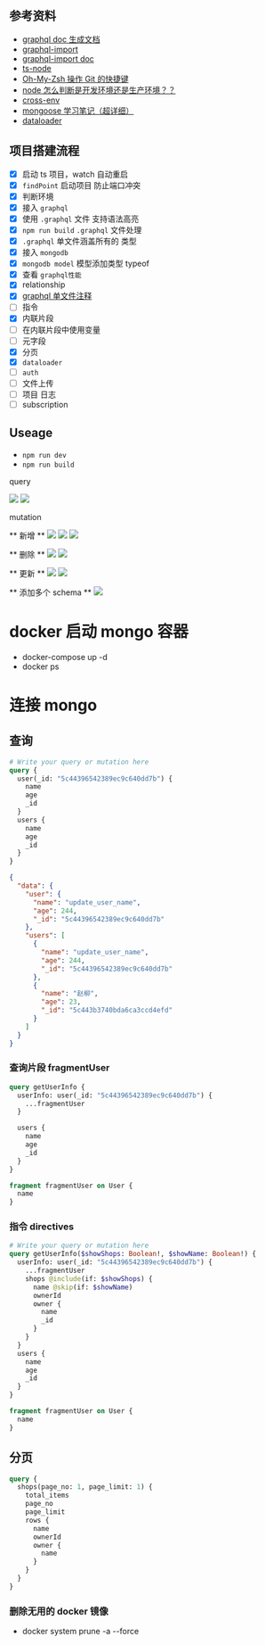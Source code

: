 ## 参考资料

- [graphql doc 生成文档](https://github.com/2fd/graphdoc)
- [graphql-import](https://www.npmjs.com/package/graphql-import)
- [graphql-import doc](https://oss.prisma.io/content/graphql-import/overview)
- [ts-node](https://github.com/TypeStrong/ts-node)
- [Oh-My-Zsh 操作 Git 的快捷键](https://segmentfault.com/a/1190000007145316)
- [node 怎么判断是开发环境还是生产环境？？](https://segmentfault.com/q/1010000007782377/a-1020000007782650)
- [cross-env](https://www.npmjs.com/package/cross-env)
- [mongoose 学习笔记（超详细）](https://segmentfault.com/a/1190000010688972#articleHeader14)
- [dataloader](https://www.npmjs.com/package/dataloader)

## 项目搭建流程

- [x] 启动 ts 项目，watch 自动重启
- [x] `findPoint` 启动项目 防止端口冲突
- [x] 判断环境
- [x] 接入 `graphql`
- [x] 使用 `.graphql` 文件 支持语法高亮
- [x] `npm run build` `.graphql` 文件处理
- [x] `.graphql` 单文件涵盖所有的 类型
- [x] 接入 `mongodb`
- [x] `mongodb model` 模型添加类型 typeof
- [x] 查看 `graphql性能`
- [x] relationship
- [x] [graphql 单文件注释](https://github.com/prisma/graphql-import/issues/49)
- [ ] 指令
- [x] 内联片段
- [ ] 在内联片段中使用变量
- [ ] 元字段
- [x] 分页
- [x] `dataloader`
- [ ] `auth`
- [ ] 文件上传
- [ ] 项目 日志
- [ ] subscription

## Useage

- `npm run dev`
- `npm run build`

query

![](./imgs/1.png)
![](./imgs/5.png)

mutation

** 新增 **
![](./imgs/2.png)
![](./imgs/3.png)
![](./imgs/4.png)

** 删除 **
![](./imgs/6.png)
![](./imgs/7.png)

** 更新 **
![](./imgs/8.png)
![](./imgs/9.png)

** 添加多个 schema **
![](./imgs/10.png)

# docker 启动 mongo 容器

- docker-compose up -d
- docker ps

# 连接 mongo

## 查询

```graphql
# Write your query or mutation here
query {
  user(_id: "5c44396542389ec9c640dd7b") {
    name
    age
    _id
  }
  users {
    name
    age
    _id
  }
}
```

```json
{
  "data": {
    "user": {
      "name": "update_user_name",
      "age": 244,
      "_id": "5c44396542389ec9c640dd7b"
    },
    "users": [
      {
        "name": "update_user_name",
        "age": 244,
        "_id": "5c44396542389ec9c640dd7b"
      },
      {
        "name": "赵柳",
        "age": 23,
        "_id": "5c443b3740bda6ca3ccd4efd"
      }
    ]
  }
}
```

### 查询片段 fragmentUser

```graphql
query getUserInfo {
  userInfo: user(_id: "5c44396542389ec9c640dd7b") {
    ...fragmentUser
  }

  users {
    name
    age
    _id
  }
}

fragment fragmentUser on User {
  name
}
```

### 指令 directives

```graphql
# Write your query or mutation here
query getUserInfo($showShops: Boolean!, $showName: Boolean!) {
  userInfo: user(_id: "5c44396542389ec9c640dd7b") {
    ...fragmentUser
    shops @include(if: $showShops) {
      name @skip(if: $showName)
      ownerId
      owner {
        name
        _id
      }
    }
  }
  users {
    name
    age
    _id
  }
}

fragment fragmentUser on User {
  name
}
```

## 分页

```graphql
query {
  shops(page_no: 1, page_limit: 1) {
    total_items
    page_no
    page_limit
    rows {
      name
      ownerId
      owner {
        name
      }
    }
  }
}
```

### 删除无用的 docker 镜像

- docker system prune -a --force
